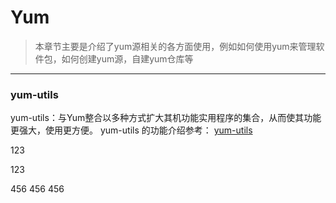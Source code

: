 #  Yum  


 > 本章节主要是介绍了yum源相关的各方面使用，例如如何使用yum来管理软件包，如何创建yum源，自建yum仓库等
---



### yum-utils

yum-utils：与Yum整合以多种方式扩大其机功能实用程序的集合，从而使其功能更强大，使用更方便。
yum-utils 的功能介绍参考：
[yum-utils](https://blog.csdn.net/xiaoxiao_22/article/details/7044583)



123

123



456
456
456

